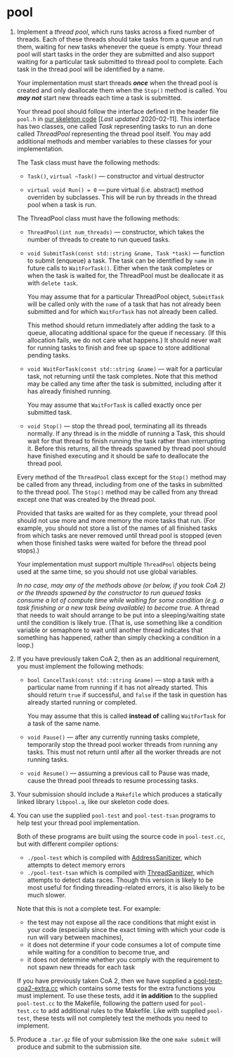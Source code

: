 # pool

1.  Implement a _thread pool_, which runs tasks across a fixed number of threads. Each of these threads should take tasks from a queue and run them, waiting for new tasks whenever the queue is empty. Your thread pool will start tasks in the order they are submitted and also support waiting for a particular task submitted to thread pool to complete. Each task in the thread pool will be identified by a name.

    Your implementation must start threads **_once_** when the thread pool is created and only deallocate them when the `Stop()` method is called. You **_may not_** start new threads each time a task is submitted.

    Your thread pool should follow the interface defined in the header file `pool.h` in [our skeleton code](files/pool-skeleton.tar.gz) [_Last updated_ 2020-02-11]. This interface has two classes, one called _Task_ representing tasks to run an done called _ThreadPool_ representing the thread pool itself. You may add additional methods and member variables to these classes for your implementation.

    The Task class must have the following methods:

    *   `Task()`, `virtual ~Task()` — constructor and virtual destructor

    *   `virtual void Run() = 0` — pure virtual (i.e. abstract) method overriden by subclasses. This will be run by threads in the thread pool when a task is run.

    The ThreadPool class must have the following methods:

    *   `ThreadPool(int num_threads)` — constructor, which takes the number of threads to create to run queued tasks.

    *   `void SubmitTask(const std::string &name, Task *task)` — function to submit (enqueue) a task. The task can be identified by `name` in future calls to `WaitForTask()`. Either when the task completes or when the task is waited for, the ThreadPool must be deallocate it as with `delete task`.

        You may assume that for a particular ThreadPool object, `SubmitTask` will be called only with the `name` of a task that has not already been submitted and for which `WaitForTask` has not already been called.

        This method should return immediately after adding the task to a queue, allocating additional space for the queue if necessary. (If this allocation fails, we do not care what happens.) It should never wait for running tasks to finish and free up space to store additional pending tasks.

    *   `void WaitForTask(const std::string &name)` — wait for a particular task, not returning until the task completes. Note that this method may be called any time after the task is submitted, including after it has already finished running.

        You may assume that `WaitForTask` is called exactly once per submitted task.

    *   `void Stop()` — stop the thread pool, terminating all its threads normally. If any thread is in the middle of running a Task, this should wait for that thread to finish running the task rather than interrupting it. Before this returns, all the threads spawned by thread pool should have finished executing and it should be safe to deallocate the thread pool.

    Every method of the `ThreadPool` class except for the `Stop()` method may be called from any thread, including from one of the tasks in submitted to the thread pool. The `Stop()` method may be called from any thread except one that was created by the thread pool.

    Provided that tasks are waited for as they complete, your thread pool should not use more and more memory the more tasks that run. (For example, you should not store a list of the names of all finished tasks from which tasks are never removed until thread pool is stopped (even when those finished tasks were waited for before the thread pool stops).)

    Your implementation must support multiple `ThreadPool` objects being used at the same time, so you should not use global variables.

    _In no case, may any of the methods above (or below, if you took CoA 2) or the threads spawned by the constructor to run queued tasks consume a lot of compute time while waiting for some condition (e.g. a task finishing or a new task being available) to become true._ A thread that needs to wait should arrange to be put into a sleeping/waiting state until the condition is likely true. (That is, use something like a condition variable or semaphore to wait until another thread indicates that something has happened, rather than simply checking a condition in a loop.)

2.  If you have previously taken CoA 2, then as an additional requirement, you must implement the following methods:

    *   `bool CancelTask(const std::string &name)` — stop a task with a particular name from running if it has not already started. This should return `true` if successful, and `false` if the task in question has already started running or completed.

        You may assume that this is called **instead of** calling `WaitForTask` for a task of the same name.

    *   `void Pause()` — after any currently running tasks complete, temporarily stop the thread pool worker threads from running any tasks. This must not return until after all the worker threads are not running tasks.

    *   `void Resume()` — assuming a previous call to Pause was made, cause the thread pool threads to resume processing tasks.

3.  Your submission should include a `Makefile` which produces a statically linked library `libpool.a`, like our skeleton code does.

4.  You can use the supplied `pool-test` and `pool-test-tsan` programs to help test your thread pool implementation.

    Both of these programs are built using the source code in `pool-test.cc`, but with different compiler options:

    *   `./pool-test` which is compiled with [AddressSanitizer](https://github.com/google/sanitizers/wiki/AddressSanitizer), which attempts to detect memory errors
    *   `./pool-test-tsan` which is compiled with [ThreadSanitizer](https://github.com/google/sanitizers/wiki/ThreadSanitizerCppManual), which attempts to detect data races. Though this version is likely to be most useful for finding threading-related errors, it is also likely to be much slower.

    Note that this is not a complete test. For example:

    *   the test may not expose all the race conditions that might exist in your code (especially since the exact timing with which your code is run will vary between machines),
    *   it does not determine if your code consumes a lot of compute time while waiting for a condition to become true, and
    *   it does not determine whether you comply with the requirement to not spawn new threads for each task

    If you have previously taken CoA 2, then we have supplied a [pool-test-coa2-extra.cc](files/pool-test-coa2extra.cc) which contains some tests for the extra functions you must implement. To use these tests, add it **in addition** to the supplied `pool-test.cc` to the Makefile, following the pattern used for `pool-test.cc` to add additional rules to the Makefile. Like with supplied `pool-test`, these tests will not completely test the methods you need to implement.

5.  Produce a `.tar.gz` file of your submission like the one `make submit` will produce and submit to the submission site.

